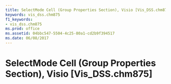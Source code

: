 ```yaml
---
title: SelectMode Cell (Group Properties Section), Visio [Vis_DSS.chm875]
keywords: vis_dss.chm875
f1_keywords:
- vis_dss.chm875
ms.prod: office
ms.assetid: 04bbc547-5504-4c25-80a1-cd2b9f394517
ms.date: 06/08/2017
---
```



# SelectMode Cell (Group Properties Section), Visio [Vis_DSS.chm875]

